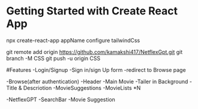 # Getting Started with Create React App

npx create-react-app appName
configure tailwindCss

git remote add origin https://github.com/kamakshi417/NetflexGpt.git
git branch -M CSS
git push -u origin CSS

#Features
-Login/Signup
    -Sign in/sign Up form
    -redirect to Browse page

-Browse(after authentication)
 -Header
 -Main Movie
        -Tailer in Background
        -Title & Descriotion
        -MovieSuggestions
        -MovieLists *N

-NetflexGPT
    -SearchBar
    -Movie Suggestion